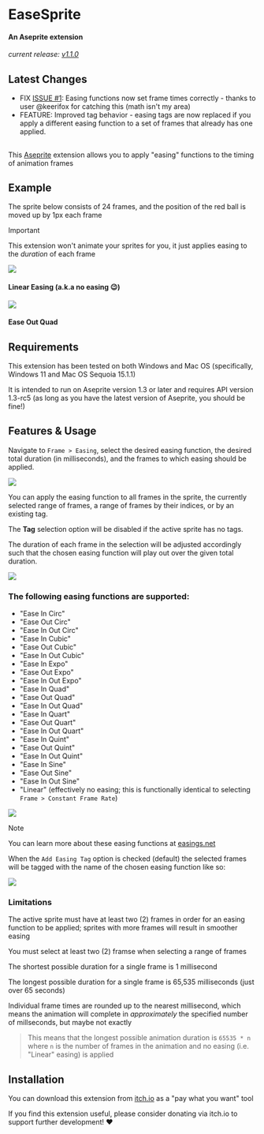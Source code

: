 # EaseSprite

#### An Aseprite extension
*current release: [v1.1.0](https://sudo-whoami.itch.io/EaseSprite)*

## Latest Changes
- FIX [ISSUE #1](https://github.com/JRiggles/EaseSprite/issues/1): Easing functions now set frame times correctly - thanks to user @keerifox for catching this (math isn't my area)
- FEATURE: Improved tag behavior - easing tags are now replaced if you apply a different easing function to a set of frames that already has one applied.

##
This [Aseprite](https://aseprite.org) extension allows you to apply "easing" functions to the timing of animation frames


## Example

The sprite below consists of 24 frames, and the position of the red ball is moved up by 1px each frame

> [!IMPORTANT]
> This extension won't animate your sprites for you, it just applies easing to the *duration* of each frame

<img src="screenshots/linear.gif" />

#### Linear Easing (a.k.a no easing :wink:)

<img src="screenshots/easeInQuad.gif" />

#### Ease Out Quad

## Requirements

This extension has been tested on both Windows and Mac OS (specifically, Windows 11 and Mac OS Sequoia 15.1.1)

It is intended to run on Aseprite version 1.3 or later and requires API version 1.3-rc5 (as long as you have the latest version of Aseprite, you should be fine!)

## Features & Usage

Navigate to `Frame > Easing`, select the desired easing function, the desired total duration (in milliseconds), and the frames to which easing should be applied.

<img src="screenshots/menu selection.png" />

You can apply the easing function to all frames in the sprite, the currently selected range of frames, a range of frames by their indices, or by an existing tag.

The **Tag** selection option will be disabled if the active sprite has no tags.

The duration of each frame in the selection will be adjusted accordingly such that the chosen easing function will play out over the given total duration.

<img src="screenshots/main dialog.png" />

### The following easing functions are supported:
- "Ease In Circ"
- "Ease Out Circ"
- "Ease In Out Circ"
- "Ease In Cubic"
- "Ease Out Cubic"
- "Ease In Out Cubic"
- "Ease In Expo"
- "Ease Out Expo"
- "Ease In Out Expo"
- "Ease In Quad"
- "Ease Out Quad"
- "Ease In Out Quad"
- "Ease In Quart"
- "Ease Out Quart"
- "Ease In Out Quart"
- "Ease In Quint"
- "Ease Out Quint"
- "Ease In Out Quint"
- "Ease In Sine"
- "Ease Out Sine"
- "Ease In Out Sine"
- "Linear" (effectively no easing; this is functionally identical to selecting `Frame > Constant Frame Rate`)

<img src="screenshots/easing menu.png" />

> [!NOTE]
> You can learn more about these easing functions at [easings.net](https://easings.net)

When the `Add Easing Tag` option is checked (default) the selected frames will be tagged with the name of the chosen easing function like so:

<img src="screenshots/easing tag.png" />

### Limitations

The active sprite must have at least two (2) frames in order for an easing function to be applied; sprites with more frames will result in smoother easing

You must select at least two (2) framse when selecting a range of frames

The shortest possible duration for a single frame is 1 millisecond

The longest possible duration for a single frame is 65,535 milliseconds (just over 65 seconds)

Individual frame times are rounded up to the nearest millisecond, which means the animation will complete in *approximately* the specified number of millseconds, but maybe not exactly

> This means that the longest possible animation duration is `65535 * n` where `n` is the number of frames in the animation and no easing (i.e. "Linear" easing) is applied

## Installation

You can download this extension from [itch.io](https://sudo-whoami.itch.io/EaseSprite) as a "pay what you want" tool

If you find this extension useful, please consider donating via itch.io to support further development! &hearts;
